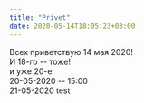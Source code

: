 ```yaml
---
title: "Privet"
date: 2020-05-14T18:05:23+03:00
---
```


Всех приветствую 14 мая 2020!  
И 18-го -- тоже!  
и уже 20-е  
20-05-2020 -- 15:00  
21-05-2020 test
